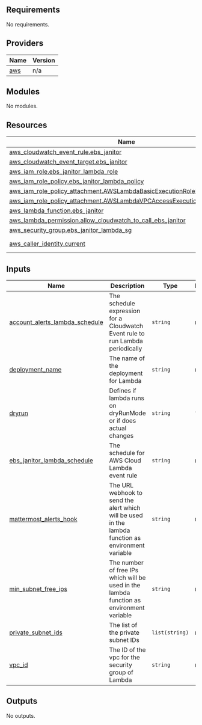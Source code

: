 <!-- BEGIN_TF_DOCS -->
## Requirements

No requirements.

## Providers

| Name | Version |
|------|---------|
| <a name="provider_aws"></a> [aws](#provider\_aws) | n/a |

## Modules

No modules.

## Resources

| Name | Type |
|------|------|
| [aws_cloudwatch_event_rule.ebs_janitor](https://registry.terraform.io/providers/hashicorp/aws/latest/docs/resources/cloudwatch_event_rule) | resource |
| [aws_cloudwatch_event_target.ebs_janitor](https://registry.terraform.io/providers/hashicorp/aws/latest/docs/resources/cloudwatch_event_target) | resource |
| [aws_iam_role.ebs_janitor_lambda_role](https://registry.terraform.io/providers/hashicorp/aws/latest/docs/resources/iam_role) | resource |
| [aws_iam_role_policy.ebs_janitor_lambda_policy](https://registry.terraform.io/providers/hashicorp/aws/latest/docs/resources/iam_role_policy) | resource |
| [aws_iam_role_policy_attachment.AWSLambdaBasicExecutionRoleEBSJanitor](https://registry.terraform.io/providers/hashicorp/aws/latest/docs/resources/iam_role_policy_attachment) | resource |
| [aws_iam_role_policy_attachment.AWSLambdaVPCAccessExecutionRoleEBSJanitor](https://registry.terraform.io/providers/hashicorp/aws/latest/docs/resources/iam_role_policy_attachment) | resource |
| [aws_lambda_function.ebs_janitor](https://registry.terraform.io/providers/hashicorp/aws/latest/docs/resources/lambda_function) | resource |
| [aws_lambda_permission.allow_cloudwatch_to_call_ebs_janitor](https://registry.terraform.io/providers/hashicorp/aws/latest/docs/resources/lambda_permission) | resource |
| [aws_security_group.ebs_janitor_lambda_sg](https://registry.terraform.io/providers/hashicorp/aws/latest/docs/resources/security_group) | resource |
| [aws_caller_identity.current](https://registry.terraform.io/providers/hashicorp/aws/latest/docs/data-sources/caller_identity) | data source |

## Inputs

| Name | Description | Type | Default | Required |
|------|-------------|------|---------|:--------:|
| <a name="input_account_alerts_lambda_schedule"></a> [account\_alerts\_lambda\_schedule](#input\_account\_alerts\_lambda\_schedule) | The schedule expression for a Cloudwatch Event rule to run Lambda periodically | `string` | n/a | yes |
| <a name="input_deployment_name"></a> [deployment\_name](#input\_deployment\_name) | The name of the deployment for Lambda | `string` | n/a | yes |
| <a name="input_dryrun"></a> [dryrun](#input\_dryrun) | Defines if lambda runs on dryRunMode or if does actual changes | `string` | `"true"` | no |
| <a name="input_ebs_janitor_lambda_schedule"></a> [ebs\_janitor\_lambda\_schedule](#input\_ebs\_janitor\_lambda\_schedule) | The schedule for AWS Cloud Lambda event rule | `string` | n/a | yes |
| <a name="input_mattermost_alerts_hook"></a> [mattermost\_alerts\_hook](#input\_mattermost\_alerts\_hook) | The URL webhook to send the alert which will be used in the lambda function as environment variable | `string` | n/a | yes |
| <a name="input_min_subnet_free_ips"></a> [min\_subnet\_free\_ips](#input\_min\_subnet\_free\_ips) | The number of free IPs which will be used in the lambda function as environment variable | `string` | n/a | yes |
| <a name="input_private_subnet_ids"></a> [private\_subnet\_ids](#input\_private\_subnet\_ids) | The list of the private subnet IDs | `list(string)` | n/a | yes |
| <a name="input_vpc_id"></a> [vpc\_id](#input\_vpc\_id) | The ID of the vpc for the security group of Lambda | `string` | n/a | yes |

## Outputs

No outputs.
<!-- END_TF_DOCS -->